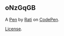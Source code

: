 oNzGqGB
-------


A [Pen](https://codepen.io/Ratit/pen/oNzGqGB) by [Rati](https://codepen.io/Ratit) on [CodePen](https://codepen.io).

[License](https://codepen.io/Ratit/pen/oNzGqGB/license).